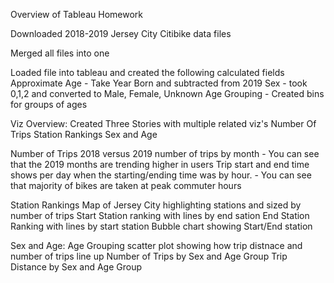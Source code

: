 Overview of Tableau Homework

Downloaded 2018-2019 Jersey City Citibike data files

Merged all files into one

Loaded file into tableau and created the following calculated fields
  Approximate Age - Take Year Born and subtracted from 2019
  Sex - took 0,1,2 and converted to Male, Female, Unknown
  Age Grouping - Created bins for groups of ages
  
 Viz Overview:
 Created Three Stories with multiple related viz's
    Number Of Trips
    Station Rankings
    Sex and Age

Number of Trips
  2018 versus 2019 number of trips by month - You can see that the 2019 months are trending higher in users
  Trip start and end time shows per day when the starting/ending time was by hour.   - You can see that majority of bikes are taken at peak commuter hours
 
 Station Rankings
   Map of Jersey City highlighting stations and sized by number of trips
   Start Station ranking with lines by end sation
   End Station Ranking with lines by start station
   Bubble chart showing Start/End station
   
  Sex and Age: 
    Age Grouping scatter plot showing how trip distnace and number of trips line up
    Number of Trips by Sex and Age Group
    Trip Distance  by Sex and Age Group
    
